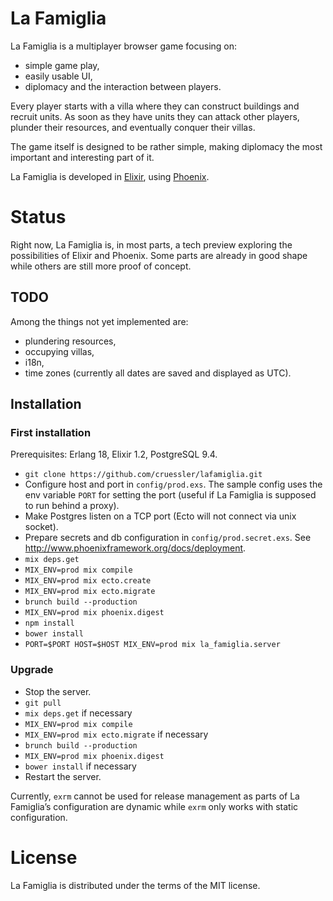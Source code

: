 # La Famiglia

La Famiglia is a multiplayer browser game focusing on:

- simple game play,
- easily usable UI,
- diplomacy and the interaction between players.

Every player starts with a villa where they can construct buildings and recruit
units. As soon as they have units they can attack other players, plunder their
resources, and eventually conquer their villas.

The game itself is designed to be rather simple, making diplomacy the most
important and interesting part of it.

La Famiglia is developed in [Elixir](http://elixir-lang.org), using
[Phoenix](http://www.phoenixframework.org/).

# Status

Right now, La Famiglia is, in most parts, a tech preview exploring the
possibilities of Elixir and Phoenix. Some parts are already in good shape while
others are still more proof of concept.

## TODO

Among the things not yet implemented are:

- plundering resources,
- occupying villas,
- i18n,
- time zones (currently all dates are saved and displayed as UTC).

## Installation

### First installation

Prerequisites: Erlang 18, Elixir 1.2, PostgreSQL 9.4.

- `git clone https://github.com/cruessler/lafamiglia.git`
- Configure host and port in `config/prod.exs`.
  The sample config uses the env variable `PORT` for setting the port (useful if
  La Famiglia is supposed to run behind a proxy).
- Make Postgres listen on a TCP port (Ecto will not connect via unix socket).
- Prepare secrets and db configuration in `config/prod.secret.exs`.
  See http://www.phoenixframework.org/docs/deployment.
- `mix deps.get`
- `MIX_ENV=prod mix compile`
- `MIX_ENV=prod mix ecto.create`
- `MIX_ENV=prod mix ecto.migrate`
- `brunch build --production`
- `MIX_ENV=prod mix phoenix.digest`
- `npm install`
- `bower install`
- `PORT=$PORT HOST=$HOST MIX_ENV=prod mix la_famiglia.server`

### Upgrade

- Stop the server.
- `git pull`
- `mix deps.get` if necessary
- `MIX_ENV=prod mix compile`
- `MIX_ENV=prod mix ecto.migrate` if necessary
- `brunch build --production`
- `MIX_ENV=prod mix phoenix.digest`
- `bower install` if necessary
- Restart the server.

Currently, `exrm` cannot be used for release management as parts of La
Famiglia’s configuration are dynamic while `exrm` only works with static
configuration.

# License

La Famiglia is distributed under the terms of the MIT license.
